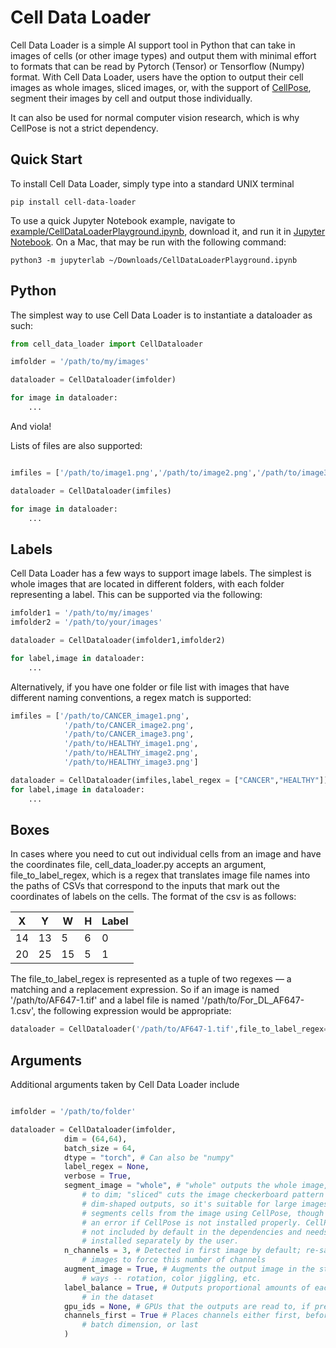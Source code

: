 Cell Data Loader
================

Cell Data Loader is a simple AI support tool in Python that can take in images of cells (or other image types) and output them with minimal effort to formats that can be read by Pytorch (Tensor) or Tensorflow (Numpy) format. With Cell Data Loader, users have the option to output their cell images as whole images, sliced images, or, with the support of [CellPose](https://github.com/MouseLand/cellpose), segment their images by cell and output those individually.

It can also be used for normal computer vision research, which is why CellPose is not a strict dependency.

Quick Start
-----------

To install Cell Data Loader, simply type into a standard UNIX terminal

    pip install cell-data-loader

To use a quick Jupyter Notebook example, navigate to [example/CellDataLoaderPlayground.ipynb](https://github.com/mleming/CellDataLoader/blob/main/example/CellDataLoaderPlayground.ipynb), download it, and run it in [Jupyter Notebook](https://jupyterlab.readthedocs.io/en/stable/getting_started/installation.html). On a Mac, that may be run with the following command:

	python3 -m jupyterlab ~/Downloads/CellDataLoaderPlayground.ipynb


Python
------

The simplest way to use Cell Data Loader is to instantiate a dataloader as such:

~~~python
from cell_data_loader import CellDataloader

imfolder = '/path/to/my/images'

dataloader = CellDataloader(imfolder)

for image in dataloader:
	...
~~~

And viola!

Lists of files are also supported:

~~~python

imfiles = ['/path/to/image1.png','/path/to/image2.png','/path/to/image3.png']

dataloader = CellDataloader(imfiles)

for image in dataloader:
	...
~~~

Labels
------

Cell Data Loader has a few ways to support image labels. The simplest is whole images that are located in different folders, with each folder representing a label. This can be supported via the following:

~~~python
imfolder1 = '/path/to/my/images'
imfolder2 = '/path/to/your/images'

dataloader = CellDataloader(imfolder1,imfolder2)

for label,image in dataloader:
	...
~~~

Alternatively, if you have one folder or file list with images that have different naming conventions, a regex match is supported:

~~~python
imfiles = ['/path/to/CANCER_image1.png',
			'/path/to/CANCER_image2.png',
			'/path/to/CANCER_image3.png',
			'/path/to/HEALTHY_image1.png',
			'/path/to/HEALTHY_image2.png',
			'/path/to/HEALTHY_image3.png']

dataloader = CellDataloader(imfiles,label_regex = ["CANCER","HEALTHY"])
for label,image in dataloader:
	...
~~~

Boxes
-----

In cases where you need to cut out individual cells from an image and have the coordinates file, cell_data_loader.py accepts an argument, file_to_label_regex, which is a regex that translates image file names into the paths of CSVs that correspond to the inputs that mark out the coordinates of labels on the cells. The format of the csv is as follows:

| X  | Y   | W  | H | Label |
| -  | -   | -  | - | ----- |
| 14 | 13  | 5  | 6 | 0     |
| 20 | 25  | 15 | 5 | 1     |

The file_to_label_regex is represented as a tuple of two regexes — a matching and a replacement expression. So if an image is named '/path/to/AF647-1.tif' and a label file is named '/path/to/For_DL_AF647-1.csv', the following expression would be appropriate:

~~~python
dataloader = CellDataloader('/path/to/AF647-1.tif',file_to_label_regex=((r'%s([^%s+]*).tif' % (os.sep,os.sep),r'%sFor_DL_\1.csv' % os.sep)))
~~~



Arguments
---------

Additional arguments taken by Cell Data Loader include

~~~python

imfolder = '/path/to/folder'

dataloader = CellDataloader(imfolder,
			dim = (64,64),
			batch_size = 64,
			dtype = "torch", # Can also be "numpy"
			label_regex = None,
			verbose = True,
			segment_image = "whole", # "whole" outputs the whole image, resized
				# to dim; "sliced" cuts the image checkerboard pattern into
				# dim-shaped outputs, so it's suitable for large images; "cell"
				# segments cells from the image using CellPose, though it throws
				# an error if CellPose is not installed properly. CellPose is
				# not included by default in the dependencies and needs to be
				# installed separately by the user.
			n_channels = 3, # Detected in first image by default; re-samples all
				# images to force this number of channels
			augment_image = True, # Augments the output image in the standard
				# ways -- rotation, color jiggling, etc.
			label_balance = True, # Outputs proportional amounts of each label
				# in the dataset
			gpu_ids = None, # GPUs that the outputs are read to, if present.
			channels_first = True # Places channels either first, before the
				# batch dimension, or last
			)
~~~

